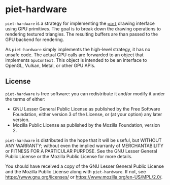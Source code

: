 # piet-hardware

`piet-hardware` is a strategy for implementing the [`piet`] drawing interface using GPU primitives. The goal is to break down the drawing operations to rendering textured triangles. The resulting buffers are than passed to the GPU backend for rendering.

As `piet-hardware` simply implements the high-level strategy, it has no unsafe code. The actual GPU calls are forwarded to an object that implements `GpuContext`. This object is intended to be an interface to OpenGL, Vulkan, Metal, or other GPU APIs.

[`piet`]: https://crates.io/crates/piet

## License

`piet-hardware` is free software: you can redistribute it and/or modify it under the terms of
either:

* GNU Lesser General Public License as published by the Free Software Foundation, either
version 3 of the License, or (at your option) any later version.
* Mozilla Public License as published by the Mozilla Foundation, version 2.

`piet-hardware` is distributed in the hope that it will be useful, but WITHOUT ANY WARRANTY;
without even the implied warranty of MERCHANTABILITY or FITNESS FOR A PARTICULAR PURPOSE.
See the GNU Lesser General Public License or the Mozilla Public License for more details.

You should have received a copy of the GNU Lesser General Public License and the Mozilla
Public License along with `piet-hardware`. If not, see <https://www.gnu.org/licenses/> or
<https://www.mozilla.org/en-US/MPL/2.0/>.
